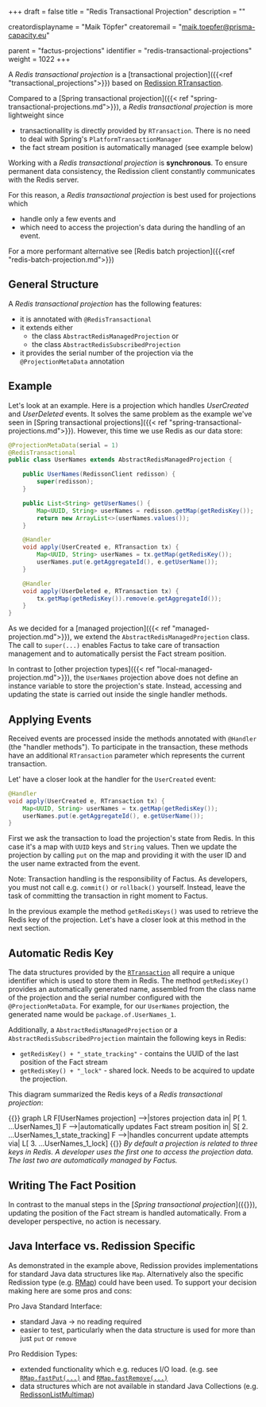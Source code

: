 +++
draft = false
title = "Redis Transactional Projection"
description = ""

creatordisplayname = "Maik Töpfer"
creatoremail = "maik.toepfer@prisma-capacity.eu"

parent = "factus-projections"
identifier = "redis-transactional-projections"
weight = 1022
+++

A *Redis transactional projection* is a [transactional projection]({{<ref "transactional_projections">}}) 
based on [Redission RTransaction](https://www.javadoc.io/doc/org.redisson/redisson/latest/org/redisson/api/RTransaction.html).

Compared to a [Spring transactional projection]({{< ref "spring-transactional-projections.md">}}), a *Redis transactional projection* is more lightweight since
- transactionallity is directly provided by `RTransaction`. There is no need to deal with Spring's `PlatformTransactionManager`   
- the fact stream position is automatically managed (see example below)
    
Working with a *Redis transactional projection* is **synchronous**. To ensure permanent data consistency, the Redission client 
constantly communicates with the Redis server. 

For this reason, a *Redis transactional projection* is best used for projections which
- handle only a few events and 
- which need to access the projection's data during the handling of an event. 
 
For a more performant alternative see [Redis batch projection]({{<ref "redis-batch-projection.md">}})

General Structure
-----------------

A *Redis transactional projection* has the following features:
- it is annotated with `@RedisTransactional`
- it extends either 
    - the class `AbstractRedisManagedProjection` or 
    - the class `AbstractRedisSubscribedProjection`
- it provides the serial number of the projection via the `@ProjectionMetaData` annotation


Example
-------

Let's look at an example. Here is a projection which handles *UserCreated* and 
*UserDeleted* events. It solves the same problem as the example we've seen in [Spring transactional projections]({{< ref "spring-transactional-projections.md">}}).
However, this time we use Redis as our data store:   
 
```java
@ProjectionMetaData(serial = 1)
@RedisTransactional
public class UserNames extends AbstractRedisManagedProjection {

    public UserNames(RedissonClient redisson) {
        super(redisson);
    }

    public List<String> getUserNames() {
        Map<UUID, String> userNames = redisson.getMap(getRedisKey());
        return new ArrayList<>(userNames.values());
    }

    @Handler
    void apply(UserCreated e, RTransaction tx) {
        Map<UUID, String> userNames = tx.getMap(getRedisKey());
        userNames.put(e.getAggregateId(), e.getUserName());
    }

    @Handler
    void apply(UserDeleted e, RTransaction tx) {
        tx.getMap(getRedisKey()).remove(e.getAggregateId());
    }
}
```
As we decided for a [managed projection]({{< ref "managed-projection.md">}}), we extend the `AbstractRedisManagedProjection` class.
The call to `super(...)` enables Factus to take care of transaction management and to automatically persist 
the Fact stream position. 

In contrast to [other projection types]({{< ref "local-managed-projection.md">}}),
the `UserNames` projection above does not define an instance variable to store the projection's state. 
Instead,  accessing and updating the state is carried out inside the single handler methods. 
    

Applying Events 
--------------
Received events are processed inside the methods annotated with `@Handler` (the "handler methods"). To participate in the transaction, 
these methods have an additional `RTransaction` parameter which represents the current transaction.

Let' have a closer look at the handler for the `UserCreated` event:

```java
@Handler
void apply(UserCreated e, RTransaction tx) {
    Map<UUID, String> userNames = tx.getMap(getRedisKey());
    userNames.put(e.getAggregateId(), e.getUserName());
}
```

First we ask the transaction to load the projection's state from Redis. 
In this case it's a map with `UUID` keys and `String` values. 
Then we update the projection by calling `put` on the map and providing it with the user ID and the user name extracted from the event.

Note: Transaction handling is the responsibility of Factus. As developers, you must not call e.g. `commit()` or `rollback()` yourself. 
Instead, leave the task of committing the transaction in right moment to Factus.

In the previous example the method `getRedisKeys()` was used to retrieve the Redis key of the projection. 
Let's have a closer look at this method in the next section.


Automatic Redis Key
--------------------
The data structures provided by the [`RTransaction`](https://javadoc.io/doc/org.redisson/redisson/latest/org/redisson/api/RTransaction.html)
all require a unique identifier which is used to store them in Redis. The method `getRedisKey()` provides an automatically generated name,
assembled from the class name of the projection and the serial number configured with the `@ProjectionMetaData`.
For example, for our `UserNames` projection, the generated name would be `package.of.UserNames_1`.

Additionally, a `AbstractRedisManagedProjection` or a `AbstractRedisSubscribedProjection` maintain the following keys in Redis:
- `getRedisKey() + "_state_tracking"` - contains the UUID of the last position of the Fact stream
- `getRedisKey() + "_lock"` - shared lock. Needs to be acquired to update the projection.

This diagram summarized the Redis keys of a *Redis transactional projection*:

{{<mermaid>}}
graph LR
    F[UserNames projection] -->|stores projection data in| P[ 1. ...UserNames_1]
    F -->|automatically updates Fact stream position in| S[ 2. ...UserNames_1_state_tracking]
    F -->|handles concurrent update attempts via| L[ 3. ...UserNames_1_lock]
{{</mermaid>}}
*By default a projection is related to three keys in Redis. A developer uses the first one to access the projection data. 
The last two are automatically managed by Factus.*    


Writing The Fact Position
-------------------------
In contrast to the manual steps in the [*Spring transactional projection*]({{<ref spring-transactional-projections.md >}}),
updating the position of the Fact stream is handled automatically. From a developer perspective, no action is necessary. 


Java Interface vs. Redission Specific
-------------------------------------
As demonstrated in the example above, Redission provides implementations for standard Java data structures like `Map`. 
Alternatively also the specific Redission type (e.g. [RMap](https://www.javadoc.io/doc/org.redisson/redisson/latest/org/redisson/api/RMap.html)) 
could have been used. To support your decision making here are some pros and cons: 

Pro Java Standard Interface:
- standard Java -> no reading required
- easier to test, particularly when the data structure is used for more than just `put` or `remove`    

Pro Reddision Types:
- extended functionality which e.g. reduces I/O load. (e.g. see [`RMap.fastPut(...)`](https://www.javadoc.io/doc/org.redisson/redisson/latest/org/redisson/api/RMap.html#fastPut(K,V)) 
and [`RMap.fastRemove(...)`](https://www.javadoc.io/doc/org.redisson/redisson/latest/org/redisson/api/RMap.html#fastRemove(K...).)
- data structures which are not available in standard Java Collections (e.g. [RedissonListMultimap](https://javadoc.io/doc/org.redisson/redisson/latest/org/redisson/RedissonListMultimap.html))
